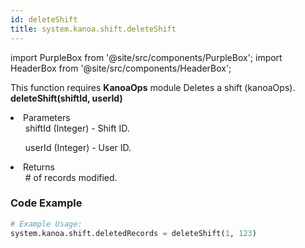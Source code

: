 ```yaml
---
id: deleteShift
title: system.kanoa.shift.deleteShift
---
```


import PurpleBox from '@site/src/components/PurpleBox';
import HeaderBox from '@site/src/components/HeaderBox';

<PurpleBox>This function requires <b>KanoaOps</b> module</PurpleBox>
<HeaderBox header="Description">Deletes a shift (kanoaOps).</HeaderBox>
<HeaderBox header="Syntax">
    <b>deleteShift(shiftId, userId)</b>
    <li>Parameters <br />
        <ul>shiftId (Integer) - Shift ID.</ul>
        <ul>userId (Integer) - User ID.</ul>
    </li>
    <li>Returns <br />
        <ul># of records modified.</ul>
    </li>
</HeaderBox>

### Code Example

```python
# Example Usage:
system.kanoa.shift.deletedRecords = deleteShift(1, 123)

